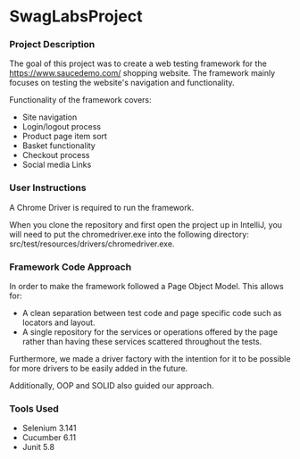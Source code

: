 # SwagLabsProject

### Project Description
The goal of this project was to create a web testing framework for the https://www.saucedemo.com/ shopping website. The framework mainly focuses on testing the website's navigation and functionality.

Functionality of the framework covers:
- Site navigation
- Login/logout process
- Product page item sort
- Basket functionality
- Checkout process
- Social media Links


### User Instructions
A Chrome Driver is required to run the framework.

When you clone the repository and first open the project up in IntelliJ,
you will need to put the chromedriver.exe into the following directory:
src/test/resources/drivers/chromedriver.exe.

### Framework Code Approach
In order to make the framework followed a Page Object Model. This allows for:
- A clean separation between test code and page specific code such as locators and layout.
- A single repository for the services or operations offered by the page rather than having these services scattered throughout the tests.

Furthermore, we made a driver factory with the intention for it to be possible for more drivers to be easily added in the future.

Additionally, OOP and SOLID also guided our approach.

### Tools Used
- Selenium 3.141
- Cucumber 6.11
- Junit 5.8

